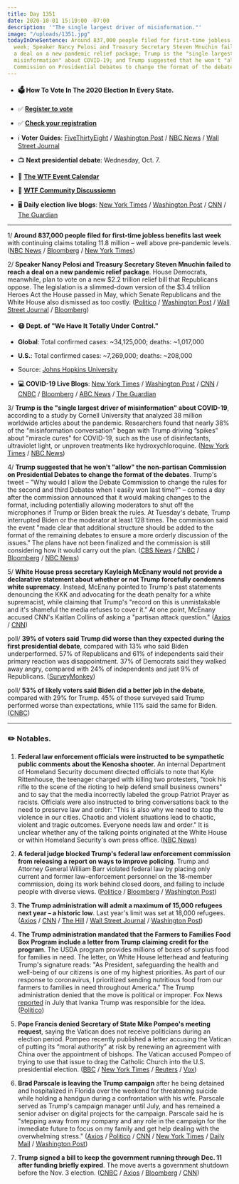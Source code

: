 ```yaml
---
title: Day 1351
date: 2020-10-01 15:19:00 -07:00
description: '"The single largest driver of misinformation."'
image: "/uploads/1351.jpg"
todayInOneSentence: Around 837,000 people filed for first-time jobless benefits last
  week; Speaker Nancy Pelosi and Treasury Secretary Steven Mnuchin failed to reach
  a deal on a new pandemic relief package; Trump is the "single largest driver of
  misinformation" about COVID-19; and Trump suggested that he won't "allow" the non-partisan
  Commission on Presidential Debates to change the format of the debates.
---
```


* #### 🗳 How To Vote In The 2020 Election In Every State.

* ✅ **[Register to vote](https://www.vote.org/register-to-vote/)**

* ✅ **[Check your registration](https://www.vote.org/am-i-registered-to-vote/)**

* ℹ️ **Voter Guides**: [FiveThirtyEight](https://projects.fivethirtyeight.com/how-to-vote-2020/) / [Washington Post](https://www.washingtonpost.com/elections/2020/how-to-vote/) / [NBC News](https://www.nbcnews.com/specials/plan-your-vote-state-by-state-guide-voting-by-mail-early-in-person-voting-election/index.html?cid=bc_npd_nn_ms_np-1_200816) / [Wall Street Journal](https://www.wsj.com/articles/how-to-vote-by-mail-in-every-state-11597840923)

* 📺 **Next presidential debate**: Wednesday, Oct. 7.

* 📆 **[The WTF Event Calendar](https://talk.whatthefuckjusthappenedtoday.com/t/the-wtf-event-calendar/5888)**

* 💬 **[WTF Community Discussiomn](https://talk.whatthefuckjusthappenedtoday.com/t/2020-general-election-trump-vs-biden/5758)**

* 🖥 **Daily election live blogs**: [New York Times](https://www.nytimes.com/live/2020/10/01/us/trump-vs-biden?action=click&module=Top%20Stories&pgtype=Homepage) / [Washington Post](https://www.washingtonpost.com/elections/2020/10/01/trump-biden-live-updates/) / [CNN](https://www.cnn.com/politics/live-news/us-election-news-10-01-20/index.html) / [The Guardian](https://www.theguardian.com/us-news/live/2020/oct/01/donald-trump-white-supremacy-joe-biden-kamala-harris-coronavirus-covid-19-live)

---

1/ **Around 837,000 people filed for first-time jobless benefits last week** with continuing claims totaling 11.8 million – well above pre-pandemic levels. ([NBC News](https://www.nbcnews.com/business/economy/around-837-000-people-filed-first-time-jobless-claims-last-n1241676) / [Bloomberg](https://www.bloomberg.com/news/articles/2020-10-01/u-s-jobless-claims-drop-while-remaining-above-pre-virus-level?srnd=premium&sref=MIBMEEoj) / [New York Times](https://www.nytimes.com/live/2020/10/01/business/stock-market-today-coronavirus?action=click&module=Top%20Stories&pgtype=Homepage))

2/ **Speaker Nancy Pelosi and Treasury Secretary Steven Mnuchin failed to reach a deal on a new pandemic relief package**. House Democrats, meanwhile, plan to vote on a new $2.2 trillion relief bill that Republicans oppose. The legislation is a slimmed-down version of the $3.4 trillion Heroes Act the House passed in May, which Senate Republicans and the White House also dismissed as too costly. ([Politico](https://www.politico.com/news/2020/10/01/pelosi-no-coronavirus-deal-likely-424438) / [Washington Post](https://www.washingtonpost.com/us-policy/2020/10/01/white-house-democrats-economic-stimulus/) / [Wall Street Journal](https://www.wsj.com/articles/coronavirus-aid-talks-still-stuck-after-counteroffer-by-mnuchin-11601570240) / [Bloomberg](https://www.bloomberg.com/news/articles/2020-10-01/pelosi-tells-lawmakers-she-s-skeptical-mnuchin-stimulus-deal?sref=MIBMEEoj))

* #### 😷 Dept. of "We Have It Totally Under Control."

* **Global**: Total confirmed cases: \~34,125,000; deaths: \~1,017,000

* **U.S.**: Total confirmed cases: \~7,269,000; deaths: \~208,000

* Source: [Johns Hopkins University](https://coronavirus.jhu.edu/map.html)

* **💻 COVID-19 Live Blogs**: [New York Times](https://www.nytimes.com/live/2020/10/01/world/covid-19-coronavirus?action=click&module=Top%20Stories&pgtype=Homepage) / [Washington Post](https://www.washingtonpost.com/nation/2020/10/01/coronavirus-covid-live-updates-us/) / [CNN](https://www.cnn.com/world/live-news/coronavirus-pandemic-10-01-20-intl/index.html) / [CNBC](https://www.cnbc.com/2020/10/01/coronavirus-live-updates.html) / [Bloomberg](https://www.bloomberg.com/news/articles/2020-09-30/india-s-super-spreaders-u-s-stimulus-talks-virus-update?srnd=premium&sref=MIBMEEoj) / [ABC News](https://abcnews.go.com/US/live-updates/coronavirus/?id=73357363) / [The Guardian](https://www.theguardian.com/world/live/2020/oct/01/coronavirus-live-news-spain-puts-madrid-under-lockdown-34m-jobs-lost-in-latin-america)

3/ **Trump is the "single largest driver of misinformation" about COVID-19**, according to a study by Cornell University that analyzed 38 million worldwide articles about the pandemic. Researchers found that nearly 38% of the "misinformation conversation" began with Trump driving ”spikes” about "miracle cures" for COVID-19, such as the use of disinfectants, ultraviolet light, or unproven treatments like hydroxychloroquine. ([New York Times](https://www.nytimes.com/2020/09/30/us/politics/trump-coronavirus-misinformation.html) / [NBC News](https://www.nbcnews.com/news/us-news/why-are-americans-so-confused-about-covid-19-blame-trump-n1241707))

4/ **Trump suggested that he won't "allow" the non-partisan Commission on Presidential Debates to change the format of the debates**. Trump's tweet – "Why would I allow the Debate Commission to change the rules for the second and third Debates when I easily won last time?" – comes a day after the commission announced that it would making changes to the format, including potentially allowing moderators to shut off the microphones if Trump or Biden break the rules. At Tuesday's debate, Trump interrupted Biden or the moderator at least 128 times. The commission said the event "made clear that additional structure should be added to the format of the remaining debates to ensure a more orderly discussion of the issues." The plans have not been finalized and the commission is still considering how it would carry out the plan. ([CBS News](https://www.cbsnews.com/news/presidential-debates-rules-changes-cutting-microphones/) / [CNBC](https://www.cnbc.com/2020/10/01/presidential-debates-trump-suggests-he-wont-allow-rule-changes.html) / [Bloomberg](https://www.bloomberg.com/news/articles/2020-10-01/trump-suggests-he-won-t-accept-plan-to-change-debate-rules?srnd=premium&sref=MIBMEEoj) / [NBC News](https://www.nbcnews.com/politics/2020-election/trump-indicates-he-s-not-open-rule-changes-next-debates-n1241726))

5/ **White House press secretary Kayleigh McEnany would not provide a declarative statement about whether or not Trump forcefully condemns white supremacy**. Instead, McEnany pointed to Trump's past statements denouncing the KKK and advocating for the death penalty for a white supremacist, while claiming that Trump's "record on this is unmistakable and it's shameful the media refuses to cover it." At one point, McEnany accused CNN's Kaitlan Collins of asking a "partisan attack question." ([Axios](https://www.axios.com/kayleigh-mcenany-trump-white-supremacy-70266423-bf4e-406c-92d1-b8362c48678c.html) / [CNN](https://www.cnn.com/2020/10/01/politics/donald-trump-white-house-white-supremacy-proud-boys/index.html))

poll/ **39% of voters said Trump did worse than they expected during the first presidential debate**, compared with 13% who said Biden underperformed. 57% of Republicans and 61% of independents said their primary reaction was disappointment. 37% of Democrats said they walked away angry, compared with 24% of independents and just 9% of Republicans. ([SurveyMonkey](https://www.surveymonkey.com/curiosity/axios-first-debate-2020/))

poll/ **53% of likely voters said Biden did a better job in the debate**, compared with 29% for Trump. 45% of those surveyed said Trump performed worse than expectations, while 11% said the same for Biden. ([CNBC](https://www.cnbc.com/2020/10/01/biden-leads-polls-voters-say-he-beat-trump-in-first-debate.html))

---

### ✏️ Notables.

1. **Federal law enforcement officials were instructed to be sympathetic public comments about the Kenosha shooter.** An internal Department of Homeland Security document directed officials to note that Kyle Rittenhouse, the teenager charged with killing two protesters, "took his rifle to the scene of the rioting to help defend small business owners" and to say that the media incorrectly labeled the group Patriot Prayer as racists. Officials were also instructed to bring conversations back to the need to preserve law and order: "This is also why we need to stop the violence in our cities. Chaotic and violent situations lead to chaotic, violent and tragic outcomes. Everyone needs law and order." It is unclear whether any of the talking points originated at the White House or within Homeland Security's own press office. ([NBC News](https://www.nbcnews.com/politics/national-security/internal-document-shows-trump-officials-were-told-make-comments-sympathetic-n1241581))

2. **A federal judge blocked Trump's federal law enforcement commission from releasing a report on ways to improve policing**. Trump and Attorney General William Barr violated federal law by placing only current and former law-enforcement personnel on the 18-member commission, doing its work behind closed doors, and failing to include people with diverse views. ([Politico](https://www.politico.com/news/2020/10/01/court-trump-administration-policing-panel-broke-transparency-law-424519) / [Bloomberg](https://www.bloomberg.com/news/articles/2020-10-01/trump-law-enforcement-commission-report-blocked-by-u-s-judge?srnd=premium&sref=MIBMEEoj) / [Washington Post](https://www.washingtonpost.com/crime-law/2020/10/01/judge-rules-federal-law-enforcement-commission-violates-law-orders-work-stopped-attorney-general-prepares-issue-report/))

3. **The Trump administration will admit a maximum of 15,000 refugees next year – a historic low**. Last year's limit was set at 18,000 refugees. ([Axios](https://www.axios.com/trump-administration-cut-refugee-cap-record-low-23853fb3-ff8e-470f-9613-84914880d4fe.html) / [CNN](https://www.cnn.com/2020/10/01/politics/us-refugee-cap-fy21) / [The Hill](https://thehill.com/homenews/administration/519128-trump-proposes-capping-refugee-admissions-at-15000-in-historic-low) / [Wall Street Journal](https://www.wsj.com/articles/trump-administration-sets-cap-on-refugees-allowed-into-u-s-at-15-000-another-record-low-11601574050) / [Washington Post](https://www.washingtonpost.com/immigration/trump-cuts-refugee-cap/2020/10/01/a5113b62-03ed-11eb-8879-7663b816bfa5_story.html))

4. **The Trump administration mandated that the Farmers to Families Food Box Program include a letter from Trump claiming credit for the program**. The USDA program provides millions of boxes of surplus food for families in need. The letter, on White House letterhead and featuring Trump's signature reads: "As President, safeguarding the health and well-being of our citizens is one of my highest priorities. As part of our response to coronavirus, I prioritized sending nutritious food from our farmers to families in need throughout America." The Trump administration denied that the move is political or improper. Fox News [reported](https://www.foxnews.com/politics/trump-to-include-letter-on-coronavirus-guidelines-in-food-delivery-program-for-those-in-need) in July that Ivanka Trump was responsible for the idea. ([Politico](https://www.politico.com/news/2020/10/01/trump-letter-food-aid-boxes-424230))

5. **Pope Francis denied Secretary of State Mike Pompeo's meeting request**, saying the Vatican does not receive politicians during an election period. Pompeo recently published a letter accusing the Vatican of putting its “moral authority” at risk by renewing an agreement with China over the appointment of bishops. The Vatican accused Pompeo of trying to use that issue to drag the Catholic Church into the U.S. presidential election. ([BBC](https://www.bbc.com/news/world-europe-54361716) / [New York Times](https://www.nytimes.com/2020/09/30/world/europe/pompeo-pope-francis-china.html) / [Reuters](https://www.reuters.com/article/us-usa-pompeo-vatican-china-idUSKBN26L25G) / [Vox](https://www.vox.com/2020/9/30/21495579/pope-francis-mike-pompeo-vatican-meeting?scrolla=5eb6d68b7fedc32c19ef33b4))

6. **Brad Parscale is leaving the Trump campaign** after he being detained and hospitalized in Florida over the weekend for threatening suicide while holding a handgun during a confrontation with his wife. Parscale served as Trump's campaign manager until July, and has remained a senior adviser on digital projects for the campaign. Parscale said he is "stepping away from my company and any role in the campaign for the immediate future to focus on my family and get help dealing with the overwhelming stress." ([Axios](https://www.axios.com/brad-parscale-leave-trump-campaign-2afbfcc4-03d8-4f99-844f-34bf3bfe6a6f.html) / [Politico](https://www.politico.com/news/2020/09/30/brad-parscale-stepping-down-trump-campaign-424069) / [CNN](https://www.cnn.com/2020/09/30/politics/brad-parscale-steps-away-from-trump-campaign/index.html) / [New York Times](https://www.nytimes.com/2020/09/28/us/brad-parscale-an-ex-campaign-manager-for-trump-was-hospitalized-after-the-police-were-called-to-his-home.html) / [Daily Mail](https://www.dailymail.co.uk/news/article-8782463/Brad-Parscale-investigation-stealing-40M-Trumps-2020-campaign.html) / [Washington Post](https://www.washingtonpost.com/politics/parscale-stepping-away-from-job-at-trump-campaign/2020/09/30/088b5224-037e-11eb-a2db-417cddf4816a_story.html))

7. **Trump signed a bill to keep the government running through Dec. 11 after funding briefly expired**. The move averts a government shutdown before the Nov. 3 election. ([CNBC](https://www.cnbc.com/2020/09/30/government-shutdown-senate-passes-spending-bill-sends-to-trump.html) / [Axios](https://www.axios.com/trump-signs-bill-prevent-government-shutdown-db847497-1f90-4c0a-b879-b1f4183b1ce0.html) / [Bloomberg](https://www.bloomberg.com/news/articles/2020-10-01/trump-signs-stopgap-funding-bill-to-avert-a-government-shutdown?sref=MIBMEEoj) / [CNN](https://www.cnn.com/2020/10/01/politics/trump-signs-government-spending-bill/))